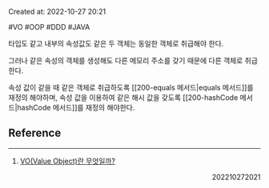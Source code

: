 Created at: 2022-10-27 20:21

#VO #OOP #DDD #JAVA 

타입도 같고 내부의 속성값도 같은 두 객체는 동일한 객체로 취급해야 한다.

그러나 같은 속성의 객체를 생성해도 다른 메모리 주소를 갖기 때문에 다른 객체로 취급한다.

속성 값이 같을 때 같은 객체로 취급하도록 [[200-equals 메서드|equals 메서드]]를 재정의 해야하며, 속성 값을 이용하여 같은 해시 값을 갖도록 [[200-hashCode 메서드|hashCode 메서드]]를 재정의 해야한다.

## Reference
---
1. [VO(Value Object)란 무엇일까?](https://tecoble.techcourse.co.kr/post/2020-06-11-value-object/)
<div style="text-align: right"> 202210272021 </div>